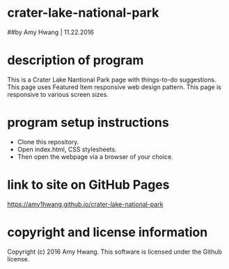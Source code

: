 # crater-lake-national-park
##by Amy Hwang | 11.22.2016

# description of program
This is a Crater Lake Nantional Park page with things-to-do suggestions. This page uses Featured Item responsive web design pattern.
This page is responsive to various screen sizes.

# program setup instructions
* Clone this repository.
* Open index.html, CSS stylesheets.
* Then open the webpage via a browser of your choice.

# link to site on GitHub Pages
https://amy1hwang.github.io/crater-lake-national-park

# copyright and license information
Copyright (c) 2016 Amy Hwang. This software is licensed under the Github license.
